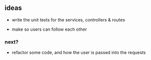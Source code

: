 ## ideas

- write the unit tests for the services, controllers & routes

- make so users can follow each other

### next?

- refactor some code, and how the user is passed into the requests
